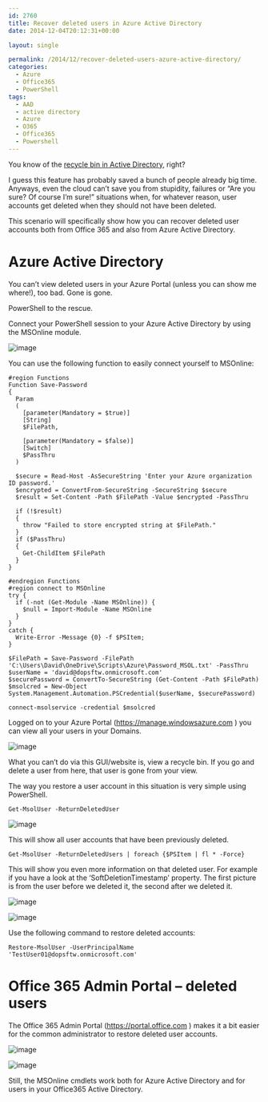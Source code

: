 ```yaml
---
id: 2760
title: Recover deleted users in Azure Active Directory
date: 2014-12-04T20:12:31+00:00

layout: single

permalink: /2014/12/recover-deleted-users-azure-active-directory/
categories:
  - Azure
  - Office365
  - PowerShell
tags:
  - AAD
  - active directory
  - Azure
  - O365
  - Office365
  - Powershell
---
```

You know of the [recycle bin in Active Directory](http://technet.microsoft.com/en-us/library/dd392261%28v=ws.10%29.aspx), right?

I guess this feature has probably saved a bunch of people already big time. Anyways, even the cloud can’t save you from stupidity, failures or “Are you sure? Of course I’m sure!” situations when, for whatever reason, user accounts get deleted when they should not have been deleted.

This scenario will specifically show how you can recover deleted user accounts both from Office 365 and also from Azure Active Directory.

# Azure Active Directory

You can’t view deleted users in your Azure Portal (unless you can show me where!), too bad. Gone is gone.

PowerShell to the rescue.

Connect your PowerShell session to your Azure Active Directory by using the MSOnline module.

![image](/media/2014/12/image.png)

You can use the following function to easily connect yourself to MSOnline:

```
#region Functions
Function Save-Password
{
  Param
  (
    [parameter(Mandatory = $true)]
    [String]
    $FilePath,

    [parameter(Mandatory = $false)]
    [Switch]
    $PassThru
  )

  $secure = Read-Host -AsSecureString 'Enter your Azure organization ID password.'
  $encrypted = ConvertFrom-SecureString -SecureString $secure
  $result = Set-Content -Path $FilePath -Value $encrypted -PassThru

  if (!$result)
  {
    throw "Failed to store encrypted string at $FilePath."
  }
  if ($PassThru)
  {
    Get-ChildItem $FilePath
  }
}

#endregion Functions
#region connect to MSOnline
try {
  if (-not (Get-Module -Name MSOnline)) {
    $null = Import-Module -Name MSOnline
  }
}
catch {
  Write-Error -Message {0} -f $PSItem;
}

$FilePath = Save-Password -FilePath 'C:\Users\David\OneDrive\Scripts\Azure\Password_MSOL.txt' -PassThru
$userName = 'david@dopsftw.onmicrosoft.com'
$securePassword = ConvertTo-SecureString (Get-Content -Path $FilePath)
$msolcred = New-Object System.Management.Automation.PSCredential($userName, $securePassword)

connect-msolservice -credential $msolcred
```

Logged on to your Azure Portal (<https://manage.windowsazure.com> ) you can view all your users in your Domains.

![image](/media/2014/12/image1.png)

What you can’t do via this GUI/website is, view a recycle bin. If you go and delete a user from here, that user is gone from your view.

The way you restore a user account in this situation is very simple using PowerShell.

`Get-MsolUser -ReturnDeletedUser`

![image](/media/2014/12/image2.png)

This will show all user accounts that have been previously deleted.

`Get-MsolUser -ReturnDeletedUsers | foreach {$PSItem | fl * -Force}`

This will show you even more information on that deleted user. For example if you have a look at the ‘SoftDeletionTimestamp’ property. The first picture is from the user before we deleted it, the second after we deleted it.

![image](/media/2014/12/image3.png)

![image](/media/2014/12/image4.png)

Use the following command to restore deleted accounts:

`Restore-MsolUser -UserPrincipalName 'TestUser01@dopsftw.onmicrosoft.com'`

# Office 365 Admin Portal – deleted users

The Office 365 Admin Portal (<https://portal.office.com> ) makes it a bit easier for the common administrator to restore deleted user accounts.

![image](/media/2014/12/image5.png)

![image](/media/2014/12/image6.png)

Still, the MSOnline cmdlets work both for Azure Active Directory and for users in your Office365 Active Directory.




